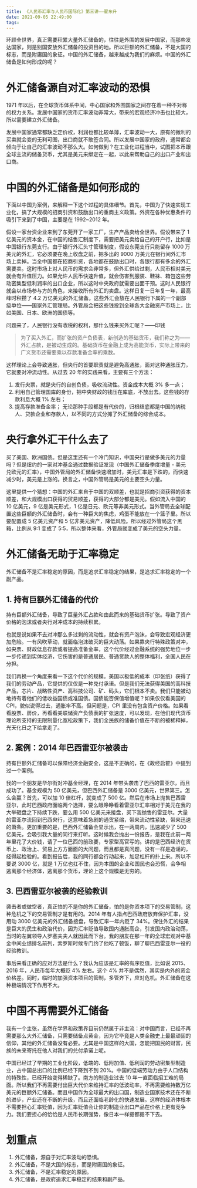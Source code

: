```yaml
---
title: 《人民币汇率与人民币国际化》第三讲——翟东升
date: 2021-09-05 22:49:00
tags:
---
```

环顾全世界，真正需要积累大量外汇储备的，往往是外围的发展中国家，而那些发达国家，则是别国安放外汇储备的投资目的地。所以巨额的外汇储备，不是大国的标志，而是附庸国的象征。中国的外汇储备，越来越成为我们的麻烦。中国的外汇储备是如何形成的呢？

# 外汇储备源自对汇率波动的恐惧
1971 年以后，在全球货币体系中间，中心国家和外围国家之间存在着一种不对称的权力关系。发展中国家的货币汇率波动非常大，带来的宏观经济冲击也比较大，所以需要建立外汇储备。

发展中国家通常都缺乏定价权，利润也都比较单薄，汇率波动一大，原有的微利的买卖就会变的无利可图，出口商就不敢签合同。所以发展中国家的政府，通常都会倾向于让自己的汇率波动不那么大。如何做到？在工业化进程当中，试图把本币跟全球主流的储备货币，尤其是美元来绑定在一起，以此来帮助自己的出口产业和出口商。

# 中国的外汇储备是如何形成的
下面以中国为案例，来解释一下这个过程的具体细节。首先，中国为了快速实现工业化，搞了大规模的招商引资和鼓励出口的重商主义政策。外资在各种优惠条件的吸引下来到了中国，主要是在 1992~2012 年。

假设一家台资企业来到了东莞开了一家工厂，生产产品卖给全世界。假设带来了 1 亿美元的资本金，在中国的结售汇制度下，需要把美元卖给自己的开户行，比如是中国银行东莞支行。由于银行外汇头寸管理制度，假设东莞支行只能留存 1000 万美元的外汇，它必须要在晚上收盘之前，把多出的 9000 万美元在银行间外汇市场上卖掉。当全中国都在招商引资，各地都在鼓励出口时，各银行都有多余的外汇需要卖。这时市场上对人民币的需求会非常多，但外汇供给过剩，人民币相对美元就会有升值压力。如果允许人民币快速升值，就会伤害到服装、鞋袜、箱包这些劳动密集型低利润率的出口企业，所以这时中央政府就需要出面干预。这时人民银行就会以市场参与方的角色，来接收所有外汇的卖盘。这样日复一日年复一年，最高峰时积攒了 4.2 万亿美元的外汇储备。这些外汇会放在人民银行下属的一个副部级单位——国家外汇管理局。外管局会把这些钱投到全球各大金融资产市场上，比如美国、日本、欧洲的国债等。

问题来了，人民银行没有收税的权利，那什么钱来买外汇呢？——印钱

> 为了买入外汇，而扩张的资产负债表，新创造的基础货币，我们称之为——外汇占款，是被动生成的。基础货币在金融上成为高能货币，实际上带来的广义货币还需要乘以存款准备金率的乘数。

这样理论上会导致通胀，但央行的首要职责就是避免高通胀，面对这种通胀压力，它就要对冲流动性。从过去 20 年的实践来看，主要有三个方法：

1. 发行央票，就是央行的自创负债，吸收流动性。资金成本大概 3% 多一点；
2. 利用自己管理国库的身份，把中央财政的钱压在库底，不放出去。这些钱的存款利息大概 1% 左右；
3. 提高存款准备金率；
无论那种手段都是有代价的，归根结底都是中国的纳税人、贷款企业和存款人，以不同的方式分摊了外汇储备的综合成本。

# 央行拿外汇干什么去了
买了美国、欧洲国债。但是这里还有一个冷门知识，中国央行是做多美元的力量吗？但是纽约的一家对冲基金通过数据验证发现（中国外汇储备季度增量 - 美元兑欧元的汇率），中国外管局的外汇储备快速增加时，美元汇率是下跌的，而快速减少时，美元是上涨的。换言之，中国外管局是美元的主要空头力量。

这里提供一个猜想：中国的外汇来自于中国的双顺差，也就是招商引资获得的资本顺差，和大规模出口获得的贸易顺差，获得的大部分都是美元。假如流入中国的 10 亿美元，9 亿是美元形式，1 亿是日元、欧元等非美元形式。当外管局去全球配置这些巨额的外汇储备时，会有一种巨大的焦虑，鸡蛋不能放在一个篮子里。所以要配置成 5 亿美元资产和 5 亿非美元资产，降低风险。所以经过外管局这个黑箱，比例从 9:1 变成了 5:5，所以整体来看，外管局就变成了美元的空头力量。

# 外汇储备无助于汇率稳定
外汇储备不是汇率稳定的原因，而是追求汇率稳定的结果，是追求汇率稳定的一个副产品。

## 1. 持有巨额外汇储备的代价
持有巨额外汇储备，导致了巨量外汇占款和由此而来的基础货币扩张。导致了资产价格的泡沫或者央行对冲成本的持续积累。

也就是说如果不去对冲那么多过剩的流动性，就会有资产泡沫，会导致宏观经济更加危险。一有风吹草动，就面临泡沫破灭的巨大动荡。如果靠央行特殊政策对冲，如央票、财政低息存款或者提高准备金率，这个代价经过金融系统的强势地位一步一步传递到实体经济，它伤害的是普通居民、普通贷款人的整体福利，全国人民在分担。

我们再换一个角度来看一下这个代价的规模。美国以极低的成本（印张纸）获得了我们的劳动产品，它提供的仅仅是一种兑付承诺。但是我们无法获得美国的高科技产品，芯片、战略性资产、高科技公司、矿、码头，它们根本不卖。我们只能被动地持有着他们的低收益国债或准国债。国债能否保值增值呢？如果仅仅看美国的 CPI，貌似说得过去，通胀率不高。但问题是，CPI 里没有包含资产价格。如果看看股票、房价，再看看美联储资产负债表的扩张速度，可以发现，在他们现代货币理论所支持的无限制量化宽松政策下，我们全民族的储备价值在不断的被稀释掉，光天化日之下给拿走了。

## 2. 案例：2014 年巴西雷亚尔被袭击
持有巨额外汇储备可以保障经济金融安全，这是不正确的，在《政经启翟》中提到过一个案例。

我的一个朋友是华尔街对冲基金经理，在 2014 年带头袭击了巴西的雷亚尔，而且成功了。基金规模为 50 亿美元，但巴西外汇储备是 3000 亿美元，世界第三。怎么会赢？首先，可以加 10 倍杠杆，就变成了 500 亿。然后在市场上抛售巴西雷亚尔，此时巴西政府面临两个选择，要么眼睁睁看着雷亚尔汇率相对于美元在我的大举砸盘之下持续下跌，要么用 500 亿美元来接盘，买下我抛售的雷亚尔。大量的雷亚尔流回到巴西央行，这意味着急剧的通货紧缩，带来流动性紧缺，带来迅速的萧条。更加重要的是，巴西外汇储备会显示出，在一两周内，迅速减少了 500 亿美元，会吸引我大量的同行来打听。这时候我会抛出一份报告，是我在此前一两年里花了大价钱，请了一位巴西的前政要，专家型高官写的。讲的是巴西经济在货币上、政治上、贸易上方方面面的大问题，而且都是真问题，没有一样是造谣的，经得起检验的。看到报告后，我的同行都会行动起来，加足杠杆的扑上来。所以不要说 3000 亿，就是 1 万亿也扛不住，因为本国的企业和国民也会恐慌，会争相逃离那个经济体，逃离那个货币，理论上这个规模是无穷的。

## 3. 巴西雷亚尔被袭的经验教训
袭击者或做空者，真正怕的不是你的外汇储备，怕的是你资本项下的交易管制，这种危机之下的交易管制才是有用的。2014 年有人指点巴西政府放弃保护汇率，没用动 3000 亿美元的外汇储备接盘，导致汇率一年内贬了 34%。保住外汇的结果是巨大的民生和政治代价，因为汇率贬值导致国内通胀高企，引发国内政治动荡，当时的左翼领导人罗塞夫夫人就因此而下台。我的朋友在那一年的全球宏观对中基金中间业绩排名前列，索罗斯时候专门约了他吃了顿饭，聊了聊巴西雷亚尔一役的经验教训。

事后来看正确的应对方法是什么？我认为应该是汇率的有序贬值，比如说 2015、2016 年，人民币每年大概贬 4% 左右。这个 4% 并不是偶然，其实是内外的资金价格差。同时，临时的加强资本项目的管制，多管齐下，应对危机。外汇储备在这种极端情况下作用不大。

# 中国不再需要外汇储备
我有一个主张，虽然在学界和政策界目前仍然属于非主流：对中国而言，已经不再需要那么大外汇储备，只需要储备点黄金，因为它毕竟是人类金融史上最最顽固的信仰，其他的外汇储备没有必要。尤其是中国这样的大国，怎能把国民的财富，民族的未来寄托在他人对我们的兑付承诺上呢。

中国已经过了早期的工业化阶段，低端的、低附加值、低利润的劳动密集型制造业，占中国总出口的比例已经下降到不到 20%。中国的低端劳动力由于人口结构的特殊性，已经开始变得稀缺了。南方的制造业过去 10 年一直面临招工难的局面。所以我们不再需要付出巨大代价来维持汇率的低波动率，不再需要维持数万亿美元的巨额外汇储备。而且中国作为全球最大的出口国，制造业国家技术还在不断的进步，产业还在不断的升级，而且还面临老龄化的快速发展。这样的经济体根本不需要担心汇率贬值，因为汇率贬值会让你的制造业出口产品在价格上更有竞争力。我们要担心的恰恰是人民币长期强势，像日本一样摁都摁不下去。

# 划重点
1. 外汇储备，源自于对汇率波动的恐惧。
2. 外汇储备，不是大国的标志，而是附庸国的象征。
3. 外汇储备，不是汇率稳定的原因。
4. 外汇储备，是政府追求汇率稳定的结果和副产品。